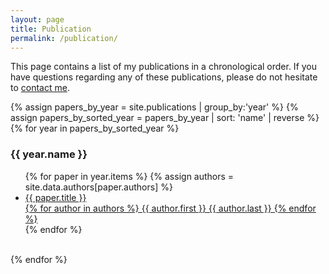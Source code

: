 ```yaml
---
layout: page
title: Publication
permalink: /publication/
---
```


This page contains a list of my publications in a chronological order.
If you have questions regarding any of these publications, please do not
hesitate to <a href="mailto:{{site.email}}">contact me</a>.

{% assign papers_by_year = site.publications | group_by:'year' %}
{% assign papers_by_sorted_year = papers_by_year | sort: 'name' | reverse %}
{% for year in papers_by_sorted_year %}
  <h3>{{ year.name }}</h3>
  <ul>
    {% for paper in year.items %}
    {% assign authors = site.data.authors[paper.authors] %}
    <li>
      <a href="{{ paper.url }}">
        {{ paper.title }} <br>
        {% for author in authors %}
          {{ author.first }} {{ author.last }}
        {% endfor %}
      </a>
    </li>
    {% endfor %}
  </ul><br>
{% endfor %}
